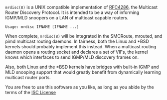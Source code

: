 `mrdisc(8)` is a UNIX compatible implementation of [RFC4286][], the
Multicast Router Discovery Protocol.  It is intended to be a way of
informing IGMP/MLD snoopers on a LAN of multicast capable routers.

    Usage: mrdisc IFNAME [IFNAME ...]

When complete, `mrdisc(8)` will be integrated in the SMCRoute, mrouted,
and pimd multicast routing daemons.  In fairness, both the Linux and
*BSD kernels should probably implement this instead.  When a multicast
routing daemon opens a routing socket and declares a set of VIFs, the
kernel knows which interfaces to send IGMP/MLD discovery frames on.

Also, both Linux and the *BSD kernels have bridges with built-in IGMP
and MLD snooping support that would greatly benefit from dynamically
learning multicast router ports.

You are free to use this software as you like, as long as you abide by
the terms of the [ISC License][]

[RFC4286]: https://tools.ietf.org/html/rfc4286
[ISC License]: https://en.wikipedia.org/wiki/ISC_license
